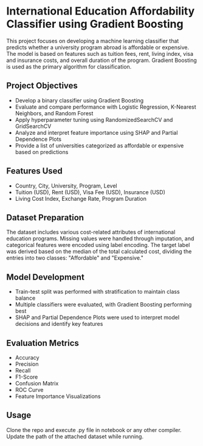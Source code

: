 

# International Education Affordability Classifier using Gradient Boosting

This project focuses on developing a machine learning classifier that predicts whether a university program abroad is affordable or expensive. The model is based on features such as tuition fees, rent, living index, visa and insurance costs, and overall duration of the program. Gradient Boosting is used as the primary algorithm for classification.

## Project Objectives

- Develop a binary classifier using Gradient Boosting
- Evaluate and compare performance with Logistic Regression, K-Nearest Neighbors, and Random Forest
- Apply hyperparameter tuning using RandomizedSearchCV and GridSearchCV
- Analyze and interpret feature importance using SHAP and Partial Dependence Plots
- Provide a list of universities categorized as affordable or expensive based on predictions

## Features Used

- Country, City, University, Program, Level  
- Tuition (USD), Rent (USD), Visa Fee (USD), Insurance (USD)  
- Living Cost Index, Exchange Rate, Program Duration

## Dataset Preparation

The dataset includes various cost-related attributes of international education programs. Missing values were handled through imputation, and categorical features were encoded using label encoding. The target label was derived based on the median of the total calculated cost, dividing the entries into two classes: "Affordable" and "Expensive."

## Model Development

- Train-test split was performed with stratification to maintain class balance  
- Multiple classifiers were evaluated, with Gradient Boosting performing best  
- SHAP and Partial Dependence Plots were used to interpret model decisions and identify key features

## Evaluation Metrics

- Accuracy  
- Precision  
- Recall  
- F1-Score  
- Confusion Matrix  
- ROC Curve  
- Feature Importance Visualizations

## Usage

Clone the repo and execute .py file in notebook or any other compiler.
Update the path of the attached dataset while running.
